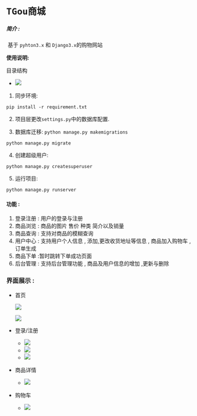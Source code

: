 # `TGou商城`

##### **简介** :

​	 	 基于 `pyhton3.x` 和 `Django3.x`的购物网站

**使用说明:**

目录结构

- ![](http://m.qpic.cn/psc?/V13p1bPR03JQ85/ZUXCJANDCZJwMw9eDcmXBTEyGkjQTxc.Bgd0oxcg9qQeEW1rWoANQfS3OU88yJOdJUekQnFke0.oZYVgsKDbxA!!/b&bo=RgF2AQAAAAADBxI!&rf=viewer_4)

1. 同步环境:

  `pip install -r requirement.txt`

2. 项目层更改`settings.py`中的数据库配置.

3. 数据库迁移: `python manage.py makemigrations`

  `python manage.py migrate`

4. 创建超级用户:

  `python manage.py createsuperuser`

5. 运行项目:

  `python manage.py runserver`

  



#### 功能 : 

1. 登录注册 : 用户的登录与注册
2. 商品浏览 : 商品的图片 售价 种类 简介以及销量
3. 商品查询 : 支持对商品的模糊查询
4. 用户中心 : 支持用户个人信息 , 添加,更改收货地址等信息 , 商品加入购物车 ,订单生成
5. 商品下单 :暂时跳转下单成功页面
6. 后台管理 : 支持后台管理功能 , 商品及用户信息的增加 ,更新与删除 



### 界面展示 :

- 首页

  ![](http://m.qpic.cn/psc?/V13p1bPR03JQ85/wSJ2S*tZT7v.5zxXfWcfXSsX95.9TXX3C*wJHZ.4Xn0ABLnqXsl8MHiwen8Hr14DMRGuNspKPIV6bbIMPTfmrh53I3zXNfXVGDG.fakk*NY!/b&bo=AweOAwAAAAADR.s!&rf=viewer_4)

  ![](http://m.qpic.cn/psc?/V13p1bPR03JQ85/wSJ2S*tZT7v.5zxXfWcfXQeLsooWxldc9iQge35h.8f6tvlY7e.*YcQtD68IoTOIUC9AH6jdSa29HDO9wk1MfgD7E*K6ElLbqrrIVx*xRPg!/b&bo=9AanAwAAAAADRzQ!&rf=viewer_4)

  

- 登录/注册
  
  - ![](http://m.qpic.cn/psc?/V13p1bPR03JQ85/wSJ2S*tZT7v.5zxXfWcfXbLNr*IdY0coxdhmaoChbD4hFGYadKenWJ*J5ViJzDlfV2kpfzEh3z4FD5xuFSNYvrYySF.xmnwMhETVTq2Bl44!/b&bo=fge*AwAAAAADR6c!&rf=viewer_4)
  - ![](http://m.qpic.cn/psc?/V13p1bPR03JQ85/wSJ2S*tZT7v.5zxXfWcfXZkdn4tEOaAMTsqmn2zDIGD6KxIVqWQRcdBDzuorwt8*kCxFiusnMU8RIJNzDOiW9EsgTfSpmjhoYgzd7Tt5ovg!/b&bo=eweHAwAAAAADR5o!&rf=viewer_4)
  - ![](http://m.qpic.cn/psc?/V13p1bPR03JQ85/wSJ2S*tZT7v.5zxXfWcfXYqFRd4eDehhX7WQfeBKsHXMVgMl5NsUoBnqGexmThTYm*zhp3Nn3xkNMjl6oyNRD7sKtr0E.M7DogIunWBqCXI!/b&bo=JgcKAwAAAAADFxo!&rf=viewer_4)
  
- 商品详情
  
  - ![](http://m.qpic.cn/psc?/V13p1bPR03JQ85/wSJ2S*tZT7v.5zxXfWcfXZCWYY0GacaTZPRn1DNJ*BFEbWGbI6pdkRdEHd9Gvn36zpYeb0wmH.cprRPTB5xbu2T3Kp6KxAtya*Wjfi6vPdE!/b&bo=gAfvAgAAAAADRwg!&rf=viewer_4)
  
- 购物车
  
  - ![](http://m.qpic.cn/psc?/V13p1bPR03JQ85/wSJ2S*tZT7v.5zxXfWcfXYYWh1zLZalL0AWMbAsClt1.A5Dk7dJhC4J9MqP45f9EQ6qV5x*bZjSwwOgEpINrrhFfbhsg.rBLzbkNsYbKHQI!/b&bo=fgfrAgAAAAADZ9I!&rf=viewer_4)

